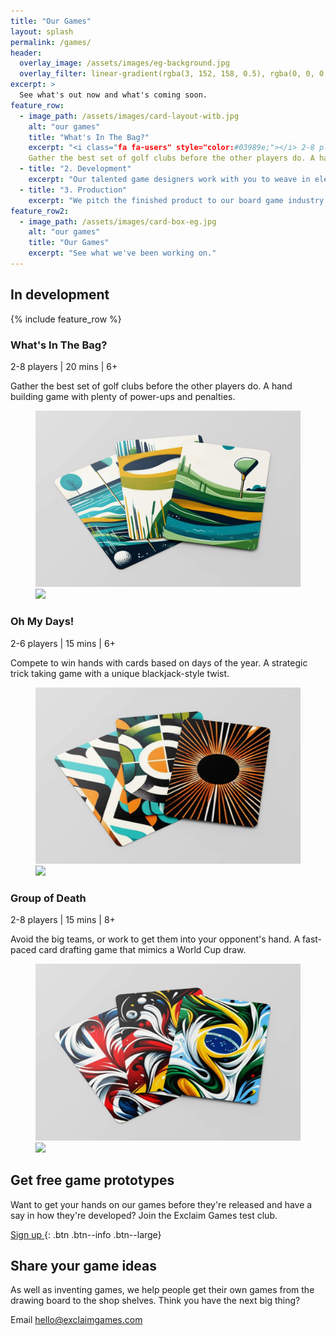 ```yaml
---
title: "Our Games"
layout: splash
permalink: /games/
header:
  overlay_image: /assets/images/eg-background.jpg
  overlay_filter: linear-gradient(rgba(3, 152, 158, 0.5), rgba(0, 0, 0, 0.5))
excerpt: >
  See what's out now and what's coming soon.
feature_row:
  - image_path: /assets/images/card-layout-witb.jpg
    alt: "our games"
    title: "What's In The Bag?"
    excerpt: "<i class="fa fa-users" style="color:#03989e;"></i> 2-8 players | <i class="fa fa-stopwatch" style="color:#03989e;"></i> 20 mins | <i class="fa fa-birthday-cake" style="color:#03989e;"></i> 6+
    Gather the best set of golf clubs before the other players do. A hand building game with plenty of power-ups and penalties.\"
  - title: "2. Development"
    excerpt: "Our talented game designers work with you to weave in elements of your brand into the gameplay and artwork."
  - title: "3. Production"
    excerpt: "We pitch the finished product to our board game industry contacts, or go down the self-publishing route."
feature_row2:
  - image_path: /assets/images/card-box-eg.jpg
    alt: "our games"
    title: "Our Games"
    excerpt: "See what we've been working on."
---
```


## In development

{% include feature_row %}

### What's In The Bag?

<i class="fa fa-users" style="color:#03989e;"></i> 2-8 players | <i class="fa fa-stopwatch" style="color:#03989e;"></i> 20 mins | <i class="fa fa-birthday-cake" style="color:#03989e;"></i> 6+

Gather the best set of golf clubs before the other players do. A hand building game with plenty of power-ups and penalties.

<figure class="half">
	<img src="/assets/images/card-layout-witb.jpg">
	<img src="http://placehold.it/600x300.jpg"></a>
</figure>

### Oh My Days!

<i class="fa fa-users" style="color:#03989e;"></i> 2-6 players | <i class="fa fa-stopwatch" style="color:#03989e;"></i> 15 mins | <i class="fa fa-birthday-cake" style="color:#03989e;"></i> 6+

Compete to win hands with cards based on days of the year. A strategic trick taking game with a unique blackjack-style twist.

<figure class="half">
	<img src="/assets/images/card-layout-omd.jpg">
	<img src="http://placehold.it/600x300.jpg">
</figure>

### Group of Death

<i class="fa fa-users" style="color:#03989e;"></i> 2-8 players | <i class="fa fa-stopwatch" style="color:#03989e;"></i> 15 mins | <i class="fa fa-birthday-cake" style="color:#03989e;"></i> 8+

Avoid the big teams, or work to get them into your opponent's hand. A fast-paced card drafting game that mimics a World Cup draw.

<figure class="half">
	<img src="/assets/images/card-layout-god.jpg">
	<img src="http://placehold.it/600x300.jpg">
</figure>

## Get free game prototypes

Want to get your hands on our games before they're released and have a say in how they're developed? Join the Exclaim Games test club.

[Sign up <i class="fa fa-angle-right"></i>](https://tinyletter.com/exclaimgames){: .btn .btn--info .btn--large}

## Share your game ideas

As well as inventing games, we help people get their own games from the drawing board to the shop shelves. Think you have the next big thing?

Email [hello@exclaimgames.com](mailto:hello@exclaimgames.com)
